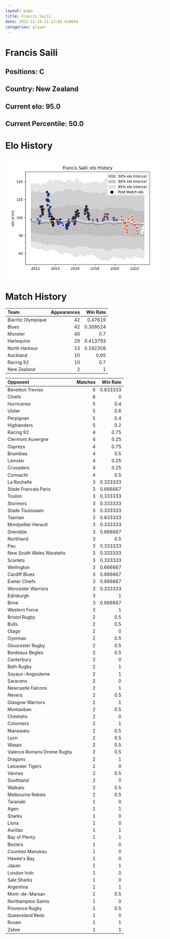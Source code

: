 ```yaml
---  
layout: page  
title: Francis Saili  
date: 2022-12-14 11:13:02.618684  
categories: player  
---
```

# Francis Saili

## Positions: C

## Country: New Zealand

## Current elo: 95.0

## Current Percentile: 50.0

# Elo History


![elo history](history_FrancisSaili.png)
# Match History


| Team               |   Appearances |   Win Rate |
|:-------------------|--------------:|-----------:|
| Biarritz Olympique |            42 |   0.47619  |
| Blues              |            42 |   0.309524 |
| Munster            |            40 |   0.7      |
| Harlequins         |            29 |   0.413793 |
| North Harbour      |            13 |   0.192308 |
| Auckland           |            10 |   0.65     |
| Racing 92          |            10 |   0.7      |
| New Zealand        |             2 |   1        |

| Opponent                   |   Matches |   Win Rate |
|:---------------------------|----------:|-----------:|
| Benetton Treviso           |         6 |   0.833333 |
| Chiefs                     |         6 |   0        |
| Hurricanes                 |         5 |   0.4      |
| Ulster                     |         5 |   0.6      |
| Perpignan                  |         5 |   0.4      |
| Highlanders                |         5 |   0.2      |
| Racing 92                  |         4 |   0.75     |
| Clermont Auvergne          |         4 |   0.25     |
| Ospreys                    |         4 |   0.75     |
| Brumbies                   |         4 |   0.5      |
| Leinster                   |         4 |   0.25     |
| Crusaders                  |         4 |   0.25     |
| Connacht                   |         4 |   0.5      |
| La Rochelle                |         3 |   0.333333 |
| Stade Francais Paris       |         3 |   0.666667 |
| Toulon                     |         3 |   0.333333 |
| Stormers                   |         3 |   0.333333 |
| Stade Toulousain           |         3 |   0.333333 |
| Tasman                     |         3 |   0.833333 |
| Montpellier Herault        |         3 |   0.333333 |
| Grenoble                   |         3 |   0.666667 |
| Northland                  |         3 |   0.5      |
| Pau                        |         3 |   0.333333 |
| New South Wales Waratahs   |         3 |   0.333333 |
| Scarlets                   |         3 |   0.333333 |
| Wellington                 |         3 |   0.666667 |
| Cardiff Blues              |         3 |   0.666667 |
| Exeter Chiefs              |         3 |   0.666667 |
| Worcester Warriors         |         3 |   0.333333 |
| Edinburgh                  |         3 |   1        |
| Brive                      |         3 |   0.666667 |
| Western Force              |         3 |   1        |
| Bristol Rugby              |         2 |   0.5      |
| Bulls                      |         2 |   0.5      |
| Otago                      |         2 |   0        |
| Oyonnax                    |         2 |   0.5      |
| Gloucester Rugby           |         2 |   0.5      |
| Bordeaux Begles            |         2 |   0.5      |
| Canterbury                 |         2 |   0        |
| Bath Rugby                 |         2 |   1        |
| Soyaux-Angouleme           |         2 |   1        |
| Saracens                   |         2 |   0        |
| Newcastle Falcons          |         2 |   1        |
| Nevers                     |         2 |   0.5      |
| Glasgow Warriors           |         2 |   1        |
| Montauban                  |         2 |   0.5      |
| Cheetahs                   |         2 |   0        |
| Colomiers                  |         2 |   1        |
| Manawatu                   |         2 |   0.5      |
| Lyon                       |         2 |   0.5      |
| Wasps                      |         2 |   0.5      |
| Valence Romans Drome Rugby |         2 |   0.5      |
| Dragons                    |         2 |   1        |
| Leicester Tigers           |         2 |   0        |
| Vannes                     |         2 |   0.5      |
| Southland                  |         2 |   0        |
| Waikato                    |         2 |   0.5      |
| Melbourne Rebels           |         2 |   0.5      |
| Taranaki                   |         1 |   0        |
| Agen                       |         1 |   1        |
| Sharks                     |         1 |   0        |
| Lions                      |         1 |   0        |
| Aurillac                   |         1 |   1        |
| Bay of Plenty              |         1 |   1        |
| Beziers                    |         1 |   0        |
| Counties Manukau           |         1 |   0        |
| Hawke's Bay                |         1 |   0        |
| Japan                      |         1 |   1        |
| London Irish               |         1 |   0        |
| Sale Sharks                |         1 |   0        |
| Argentina                  |         1 |   1        |
| Mont-de-Marsan             |         1 |   0.5      |
| Northampton Saints         |         1 |   0        |
| Provence Rugby             |         1 |   0.5      |
| Queensland Reds            |         1 |   0        |
| Rouen                      |         1 |   1        |
| Zebre                      |         1 |   1        |